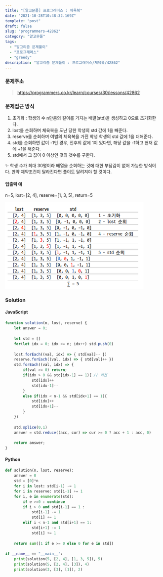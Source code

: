```yaml
---
title: "[알고문풀] 프로그래머스 : 체육복"
date: "2021-10-28T10:48:32.169Z"
template: "post"
draft: false
slug: "programmers-42862"
category: "알고문풀"
tags:
  - "알고리즘 문제풀이"
  - "프로그래머스"
  - "greedy"
description: "알고리즘 문제풀이 : 프로그래머스/체육복/42862"
---
```


### 문제주소
> https://programmers.co.kr/learn/courses/30/lessons/42862


### 문제접근 방식

1. 초기화 : 학생의 수 n만큼의 길이를 가지는 배열(std)을 생성하고 0으로 초기화한다.
2. lost를 순회하며 체육복을 도난 당한 학생의 std 값에 1을 빼준다.
3. reserve를 순회하며 여벌의 체육복을 가진 학생 학생의 std 값에 1을 더해준다.
4. std를 순회하면 값이 -1인 경우, 전후의 값에 1이 있다면, 해당 값을 -1하고 현재 값에 +1을 해준다.
5. std에서 그 값이 0 이상인 것의 갯수를 구한다.

✨ 학생 수가 최대 30명이라 배열을 순회하는 것에 대한 부담감이 없어 가능한 방식이다. 만약 제약조건이 달라진다면 풀이도 달려져야 할 것이다.

#### 입출력 예
n=5, lost=[2, 4], reserve=[1, 3, 5], return=5

![체육복 예시](./체육복.png)

### Solution
#### JavaScript
```javascript
function solution(n, lost, reserve) {
    let answer = 0;

    let std = []
    for(let idx = 0; idx <= n; idx++) std.push(0)

    lost.forEach((val, idx) => { std[val]-- })
    reserve.forEach((val, idx) => { std[val]++ })
    std.forEach((val, idx) => {
        if(val >= 0) return;
        if(idx > 0 && std[idx-1] == 1){ // 이전
            std[idx]++
            std[idx-1]--
        }
        else if(idx < n-1 && std[idx+1] == 1){
            std[idx]++
            std[idx+1]--
        }
    })

    std.splice(0,1)
    answer = std.reduce((acc, cur) => cur >= 0 ? acc + 1 : acc, 0)

    return answer;
}
```

#### Python
```python
def solution(n, lost, reserve):
    answer = 0
    std = [0]*n
    for i in lost: std[i-1] -= 1
    for i in reserve: std[i-1] += 1
    for i, e in enumerate(std):
        if e >=0 : continue
        if i > 0 and std[i-1] == 1 :
            std[i-1] -= 1
            std[i] += 1
        elif i < n-1 and std[i+1] == 1:
            std[i+1] -= 1
            std[i] += 1

    return sum([1 if e >= 0 else 0 for e in std])

if __name__ == "__main__":
    print(solution(5, [2, 4], [1, 3, 5]), 5)
    print(solution(5, [2, 4], [3]), 4)
    print(solution(3, [3], [1]), 2)
```

<br>
<br>
